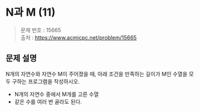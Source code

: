 # N과 M (11)

> 문제 번호 : 15665  
> 출처 : https://www.acmicpc.net/problem/15665

## 문제 설명

<p>N개의 자연수와 자연수 M이 주어졌을 때, 아래 조건을 만족하는 길이가 M인 수열을 모두 구하는 프로그램을 작성하시오.</p>
<ul>
 <li>N개의 자연수 중에서 M개를 고른 수열</li>
 <li>같은 수를 여러 번 골라도 된다.</li>
</ul>

